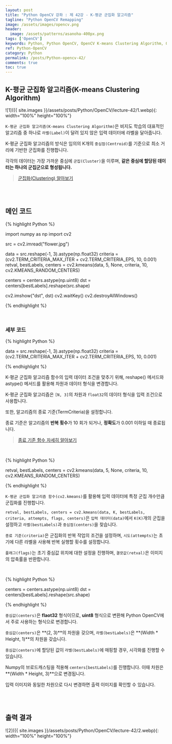```yaml
---
layout: post
title: "Python OpenCV 강좌 : 제 42강 - K-평균 군집화 알고리즘"
tagline: "Python OpenCV Remapping"
image: /assets/images/opencv.png
header:
  image: /assets/patterns/asanoha-400px.png
tags: ['OpenCV']
keywords: Python, Python OpenCV, OpenCV K-means Clustering Algorithm, OpenCV kmeans
ref: Python-OpenCV
category: Python
permalink: /posts/Python-opencv-42/
comments: true
toc: true
---
```


## K-평균 군집화 알고리즘(K-means Clustering Algorithm)

![1]({{ site.images }}/assets/posts/Python/OpenCV/lecture-42/1.webp){: width="100%" height="100%"}

`K-평균 군집화 알고리즘(K-means Clustering Algorithm)`은 비지도 학습의 대표적인 알고리즘 중 하나로 `라벨(Label)`이 달려 있지 않은 입력 데이터에 라벨을 달아줍니다.

K-평균 군집화 알고리즘의 방식은 임의의 K개의 `중심점(Centroid)`를 기준으로 최소 거리에 기반한 군집화를 진행합니다.

각각의 데이터는 가장 가까운 중심에 `군집(Cluster)`을 이루며, **같은 중심에 할당된 데이터는 하나의 군집군으로 형성됩니다.**

> [군집화(Clustering) 알아보기](https://076923.github.io/posts/AI-3/)

<br>
<br>

## 메인 코드

{% highlight Python %}

import numpy as np
import cv2

src = cv2.imread("flower.jpg")

data = src.reshape(-1, 3).astype(np.float32)
criteria = (cv2.TERM_CRITERIA_MAX_ITER + cv2.TERM_CRITERIA_EPS, 10, 0.001)
retval, bestLabels, centers = cv2.kmeans(data, 5, None, criteria, 10, cv2.KMEANS_RANDOM_CENTERS)

centers = centers.astype(np.uint8)
dst = centers[bestLabels].reshape(src.shape)

cv2.imshow("dst", dst)
cv2.waitKey()
cv2.destroyAllWindows()

{% endhighlight %}

<br>

### 세부 코드

{% highlight Python %}

data = src.reshape(-1, 3).astype(np.float32)
criteria = (cv2.TERM_CRITERIA_MAX_ITER + cv2.TERM_CRITERIA_EPS, 10, 0.001)

{% endhighlight %}

K-평균 군집화 알고리즘 함수의 입력 데이터 조건을 맞추기 위해, reshape() 메서드와 astype() 메서드를 활용해 차원과 데이터 형식을 변경합니다.

K-평균 군집화 알고리즘은 `[N, 3]`의 차원과 `float32`의 데이터 형식을 입력 조건으로 사용합니다.

또한, 알고리즘의 종료 기준(TermCriteria)을 설정합니다.

종료 기준은 알고리즘의 **반복 횟수**가 10 회가 되거나, **정확도**가 0.001 이하일 때 종료됩니다.

> [종료 기준 함수 자세히 알아보기](https://076923.github.io/docs/TermCriteria)

<br>

{% highlight Python %}

retval, bestLabels, centers = cv2.kmeans(data, 5, None, criteria, 10, cv2.KMEANS_RANDOM_CENTERS)

{% endhighlight %}

`K-평균 군집화 알고리즘 함수(cv2.kmeans)`를 활용해 입력 데이터에 특정 군집 개수만큼 군집화를 진행합니다.

`retval, bestLabels, centers = cv2.kmeans(data, K, bestLabels, criteria, attempts, flags, centers)`은 `입력 데이터(data)`에서 `K(K)`개의 군집을 설정하고 `라벨(bestLabels)`과 `중심점(centers)`을 찾습니다.

`종료 기준(criteria)`은 군집화의 반복 작업의 조건을 설정하며, `시도(attempts)`는 초기에 다른 라벨을 사용해 반복 실행할 횟수를 설정합니다.

`플래그(flags)`는 초기 중심값 위치에 대한 설정을 진행하며, `결괏값(retval)`은 이미지의 압축률을 반환합니다.

<br>

{% highlight Python %}

centers = centers.astype(np.uint8)
dst = centers[bestLabels].reshape(src.shape)

{% endhighlight %}

`중심값(centers)`은 **flaot32** 형식이므로, **uint8** 형식으로 변환해 Python OpenCV에서 주로 사용하는 형식으로 변경합니다. 

`중심값(centers)`은 **(2, 3)**의 차원을 갖으며, `라벨(bestLabels)`은 **(Width * Height, 1)**의 차원을 갖습니다.

`중심값(centers)`에 할당된 값이 `라벨(bestLabels)`에 매핑할 경우, 시각화를 진행할 수 있습니다.

Numpy의 브로드캐스팅을 적용해 `centers[bestLabels]`를 진행합니다. 이때 차원은 **(Width * Height, 3)**으로 변경됩니다.

입력 이미지와 동일한 차원으로 다시 변경하면 출력 이미지를 확인할 수 있습니다.

<br>
<br>

## 출력 결과

![2]({{ site.images }}/assets/posts/Python/OpenCV/lecture-42/2.webp){: width="100%" height="100%"}
